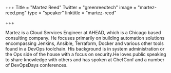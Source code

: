 +++
Title = "Martez Reed"
Twitter = "greenreedtech"
image = "martez-reed.png"
type = "speaker"
linktitle = "martez-reed"

+++

Martez is a Cloud Services Engineer at AHEAD, which is a Chicago based consulting company. He focuses primarily on building automation solutions encompassing Jenkins, Ansible, Terraform, Docker and various other tools found in a DevOps toolchain. His background is in system administration or the Ops side of the house with a focus on security.He loves public speaking to share knowledge with others and has spoken at ChefConf and a number of DevOpsDays conferences.
